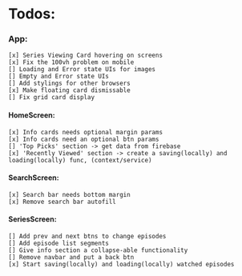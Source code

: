 # Todos:

### App:
    [x] Series Viewing Card hovering on screens
    [x] Fix the 100vh problem on mobile
    [] Loading and Error state UIs for images
    [] Empty and Error state UIs
    [] Add stylings for other browsers
    [x] Make floating card dismissable
    [] Fix grid card display

#### HomeScreen:
    [x] Info cards needs optional margin params
    [x] Info cards need an optional btn params
    [] 'Top Picks' section -> get data from firebase
    [x] 'Recently Viewed' section -> create a saving(locally) and loading(locally) func, (context/service)

#### SearchScreen:
    [x] Search bar needs bottom margin
    [x] Remove search bar autofill

#### SeriesScreen:
    [] Add prev and next btns to change episodes
    [] Add episode list segments
    [] Give info section a collapse-able functionality
    [] Remove navbar and put a back btn
    [x] Start saving(locally) and loading(locally) watched episodes
